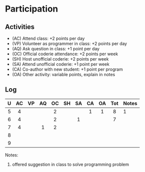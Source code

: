 Participation
=============

## Activities ## 

+ (AC) Attend class: +2 points per day
+ (VP) Volunteer as programmer in class: +2 points per day
+ (AQ) Ask question in class: +1 point per day
+ (OC) Official coderie attendance: +2 points per week
+ (SH) Host unofficial coderie: +2 points per week
+ (SA) Attend unofficial coderie: +1 point per week
+ (CA) Co-author with new student: +1 point per program
+ (OA) Other activity: variable points, explain in notes

## Log ##

| U | AC | VP | AQ | OC | SH | SA | CA | OA | Tot | Notes
|:-:|:--:|:--:|:--:|:--:|:--:|:--:|:--:|:--:|:---:|:--------
| 5 | 4  |    |    |  2 |    |    | 1  | 1  |  8  | 1
| 6 | 4  |    |    |  2 |    |  1 |    |    |  7  |
| 7 | 4  |    | 1  |  2 |    |    |    |    |     |   
| 8 |  
| 9 |

Notes:

1. offered suggestion in class to solve programming problem

